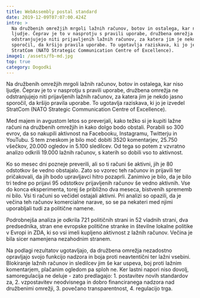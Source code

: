 ```yaml
---
title: WebAssembly postal standard
date: 2019-12-09T07:07:00.424Z
intro: >
  Na družbenih omrežjih mrgoli lažnih računov, botov in ostalega, kar niso
  ljudje. Čeprav je to v nasprotju s pravili uporabe, družbena omrežja ne
  odstranjujejo niti prijavljenih lažnih računov, za katera jim je nekdo jasno
  sporočil, da kršijo pravila uporabe. To ugotavlja raziskava, ki jo je izvedel
  StratCom (NATO Strategic Communication Centre of Excellence).
image1: /assets/fb-md.jpg
top: true
category: Dogodki
---
```

Na družbenih omrežjih mrgoli lažnih računov, botov in ostalega, kar niso ljudje. Čeprav je to v nasprotju s pravili uporabe, družbena omrežja ne odstranjujejo niti prijavljenih lažnih računov, za katera jim je nekdo jasno sporočil, da kršijo pravila uporabe. To ugotavlja raziskava, ki jo je izvedel StratCom (NATO Strategic Communication Centre of Excellence).



Med majem in avgustom letos so preverjali, kako težko si je kupiti lažne računi na družbenih omrežjih in kako dolgo bodo obstali. Porabili so 300 evrov, da so nakupili aktivnost na Facebooku, Instagramu, Twitterju in YouTubu. S tem zneskom je bilo moč dobiti 3520 komentarjev, 25.750 všečkov, 20.000 ogledov in 5.100 sledilcev. Od tega so potem z vzvratno analizo odkrili 19.000 lažnih računov, s katerih so dobili vso to aktivnost.



Ko so mesec dni pozneje preverili, ali so ti računi še aktivni, jih je 80 odstotkov še vedno obstajalo. Zato so vzorec teh računov in prijavili ter pričakovali, da jih bodo upravljavci hitro pozaprli. Zanimivo je bilo, da je bilo tri tedne po prijavi 95 odstotkov prijavljenih računov še vedno aktivnih. Vse do konca eksperimenta, torej še približno dva meseca, bistvenih sprememb ni bilo. Vsi ti računi so večidel ostajali aktivni. Pri analizi so opazili, da je večina teh računov komercialne narave, so se pa nekateri med njimi uporabljali tudi za politične namene.



Podrobnejša analiza je odkrila 721 političnih strani in 52 vladnih strani, dva predsednika, stran ene evropske politične stranke in številne lokalne politike v Evropi in ZDA, ki so vsi imeli kupljeno aktivnost z lažnih računov. Večina je bila sicer namenjena nezahodnim stranem.



Na podlagi rezultatov ugotavljajo, da družbena omrežja nezadostno opravljajo svojo funkcijo nadzora in boja proti neavtentični ter lažni vsebini. Blokiranje lažnih računov in sledilcev jim še kar uspeva, boj proti lažnim komentarjem, plačanim ogledom pa sploh ne. Ker lastni napori niso dovolj, samoregulacija ne deluje - zato predlagajo: 1. postavitev novih standardov za, 2. vzpostavitev neodvisnega in dobro financiranega nadzora nad družbenimi omrežji, 3. povečano transparentnost, 4. regulacijo trga.
